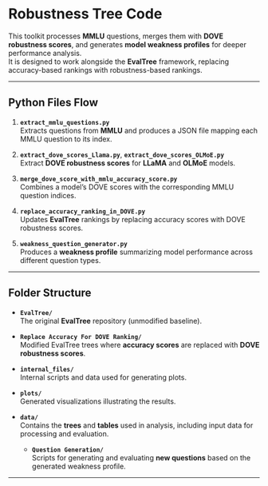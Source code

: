 # Robustness Tree Code

This toolkit processes **MMLU** questions, merges them with **DOVE robustness scores**, and generates **model weakness profiles** for deeper performance analysis.  
It is designed to work alongside the **EvalTree** framework, replacing accuracy-based rankings with robustness-based rankings.

---

## Python Files Flow

1. **`extract_mmlu_questions.py`**  
   Extracts questions from **MMLU** and produces a JSON file mapping each MMLU question to its index.

2. **`extract_dove_scores_Llama.py`**, **`extract_dove_scores_OLMoE.py`**  
   Extract **DOVE robustness scores** for **LLaMA** and **OLMoE** models.

3. **`merge_dove_score_with_mmlu_accuracy_score.py`**  
   Combines a model’s DOVE scores with the corresponding MMLU question indices.

4. **`replace_accuracy_ranking_in_DOVE.py`**  
   Updates **EvalTree** rankings by replacing accuracy scores with DOVE robustness scores.

5. **`weakness_question_generator.py`**  
   Produces a **weakness profile** summarizing model performance across different question types.

---

## Folder Structure

- **`EvalTree/`**  
  The original **EvalTree** repository (unmodified baseline).

- **`Replace Accuracy For DOVE Ranking/`**  
  Modified EvalTree trees where **accuracy scores** are replaced with **DOVE robustness scores**.

- **`internal_files/`**  
  Internal scripts and data used for generating plots.

- **`plots/`**  
  Generated visualizations illustrating the results.

- **`data/`**  
  Contains the **trees** and **tables** used in analysis, including input data for processing and evaluation.

  - **`Question Generation/`**  
  Scripts for generating and evaluating **new questions** based on the generated weakness profile.

---

